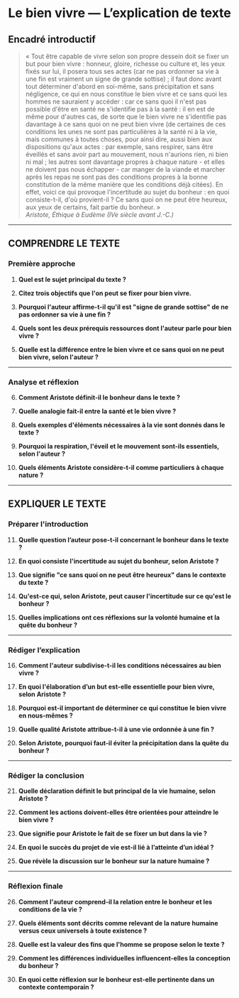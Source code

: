 # Le bien vivre — L’explication de texte

## Encadré introductif
> « Tout être capable de vivre selon son propre dessein doit se fixer un but pour bien vivre : honneur, gloire, richesse ou culture et, les yeux fixés sur lui, il posera tous ses actes (car ne pas ordonner sa vie à une fin est vraiment un signe de grande sottise) ; il faut donc avant tout déterminer d'abord en soi-même, sans précipitation et sans négligence, ce qui en nous constitue le bien vivre et ce sans quoi les hommes ne sauraient y accéder : car ce sans quoi il n'est pas possible d'être en santé ne s'identifie pas à la santé : il en est de même pour d'autres cas, de sorte que le bien vivre ne s'identifie pas davantage à ce sans quoi on ne peut bien vivre (de certaines de ces conditions les unes ne sont pas particulières à la santé ni à la vie, mais communes à toutes choses, pour ainsi dire, aussi bien aux dispositions qu'aux actes : par exemple, sans respirer, sans être éveillés et sans avoir part au mouvement, nous n'aurions rien, ni bien ni mal ; les autres sont davantage propres à chaque nature - et elles ne doivent pas nous échapper - car manger de la viande et marcher après les repas ne sont pas des conditions propres à la bonne constitution de la même manière que les conditions déjà citées). En effet, voici ce qui provoque l'incertitude au sujet du bonheur : en quoi consiste-t-il, d'où provient-il ? Ce sans quoi on ne peut être heureux, aux yeux de certains, fait partie du bonheur. »  
> *Aristote, Éthique à Eudème (IVe siècle avant J.-C.)*

---

## COMPRENDRE LE TEXTE

### Première approche

1. **Quel est le sujet principal du texte ?**

2. **Citez trois objectifs que l'on peut se fixer pour bien vivre.**

3. **Pourquoi l'auteur affirme-t-il qu'il est "signe de grande sottise" de ne pas ordonner sa vie à une fin ?**

4. **Quels sont les deux prérequis ressources dont l'auteur parle pour bien vivre ?**

5. **Quelle est la différence entre le bien vivre et ce sans quoi on ne peut bien vivre, selon l'auteur ?**

---

### Analyse et réflexion

6. **Comment Aristote définit-il le bonheur dans le texte ?**

7. **Quelle analogie fait-il entre la santé et le bien vivre ?**

8. **Quels exemples d'éléments nécessaires à la vie sont donnés dans le texte ?**

9. **Pourquoi la respiration, l'éveil et le mouvement sont-ils essentiels, selon l'auteur ?**

10. **Quels éléments Aristote considère-t-il comme particuliers à chaque nature ?**

---

## EXPLIQUER LE TEXTE

### Préparer l'introduction

11. **Quelle question l’auteur pose-t-il concernant le bonheur dans le texte ?**

12. **En quoi consiste l'incertitude au sujet du bonheur, selon Aristote ?**

13. **Que signifie "ce sans quoi on ne peut être heureux" dans le contexte du texte ?**

14. **Qu'est-ce qui, selon Aristote, peut causer l'incertitude sur ce qu'est le bonheur ?**

15. **Quelles implications ont ces réflexions sur la volonté humaine et la quête du bonheur ?**

---

### Rédiger l’explication

16. **Comment l'auteur subdivise-t-il les conditions nécessaires au bien vivre ?**

17. **En quoi l'élaboration d’un but est-elle essentielle pour bien vivre, selon Aristote ?**

18. **Pourquoi est-il important de déterminer ce qui constitue le bien vivre en nous-mêmes ?**

19. **Quelle qualité Aristote attribue-t-il à une vie ordonnée à une fin ?**

20. **Selon Aristote, pourquoi faut-il éviter la précipitation dans la quête du bonheur ?**

---

### Rédiger la conclusion

21. **Quelle déclaration définit le but principal de la vie humaine, selon Aristote ?**

22. **Comment les actions doivent-elles être orientées pour atteindre le bien vivre ?**

23. **Que signifie pour Aristote le fait de se fixer un but dans la vie ?**

24. **En quoi le succès du projet de vie est-il lié à l’atteinte d’un idéal ?**

25. **Que révèle la discussion sur le bonheur sur la nature humaine ?**

---

### Réflexion finale

26. **Comment l'auteur comprend-il la relation entre le bonheur et les conditions de la vie ?**

27. **Quels éléments sont décrits comme relevant de la nature humaine versus ceux universels à toute existence ?**

28. **Quelle est la valeur des fins que l'homme se propose selon le texte ?**

29. **Comment les différences individuelles influencent-elles la conception du bonheur ?**

30. **En quoi cette réflexion sur le bonheur est-elle pertinente dans un contexte contemporain ?**